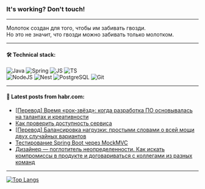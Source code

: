 ### It's working? Don't touch!

---
Молоток создан для того, чтобы им забивать гвозди. <br>
Но это не значит, что гвозди можно забивать только молотком.

---

#### 🛠️ Technical stack:

![Java](https://img.shields.io/badge/Java-informational?logo=Oracle&style=flat&logoColor=white&color=FF4500)
![Spring](https://img.shields.io/badge/SpringBoot-informational?logo=SpringBoot&style=flat&logoColor=white&color=6495ED)
![JS](https://img.shields.io/badge/JS-informational?logo=javaScript&style=flat&logoColor=black&color=F7Df1E)
![TS](https://img.shields.io/badge/TypeScript-informational?logo=typeScript&style=flat&logoColor=black&color=0667A8)  <br>
![NodeJS](https://img.shields.io/badge/NodeJS-informational?logo=node.js&style=flat&logoColor=white&color=43853D)
![Nest](https://img.shields.io/badge/NestJS-informational?logo=NestJS&style=flat&logoColor=white&color=red)
![PostgreSQL](https://img.shields.io/badge/PostgreSQL-informational?logo=PostgreSQL&style=flat&logoColor=white&color=DAA520)
![Git](https://img.shields.io/badge/Git-informational?logo=git&style=flat&logoColor=white&color=778899)

___

#### 💬 Latest posts from habr.com:

<!-- BLOG-POST-LIST:START -->
- [[Перевод] Время «рок-звёзд»: когда разработка ПО основывалась на талантах и креативности](https://habr.com/ru/companies/ruvds/articles/746198/?utm_source=habrahabr&utm_medium=rss&utm_campaign=746198)
- [Как проверить доступность сервиса](https://habr.com/ru/companies/rtlabs/articles/746394/?utm_source=habrahabr&utm_medium=rss&utm_campaign=746394)
- [[Перевод] Балансировка нагрузки: простыми словами о всей мощи двух случайных вариантов](https://habr.com/ru/companies/piter/articles/746620/?utm_source=habrahabr&utm_medium=rss&utm_campaign=746620)
- [Тестирование Spring Boot через MockMVC](https://habr.com/ru/companies/otus/articles/746414/?utm_source=habrahabr&utm_medium=rss&utm_campaign=746414)
- [Дизайнер — поглотитель неопределенности. Как искать компромиссы в продукте и договариваться с коллегами из разных команд](https://habr.com/ru/companies/sbermarket/articles/746280/?utm_source=habrahabr&utm_medium=rss&utm_campaign=746280)
<!-- BLOG-POST-LIST:END -->

---
[![Top Langs](https://github-readme-stats-git-master-advtsetting-gmailcom.vercel.app/api/top-langs/?username=zloylis&langs_count=10&hide_title=false&title_color=e6edf3&size_weight=0.5&count_weight=0.5&layout=compact&hide_border=true&theme=dracula)](https://github.com/zloylis)

<!-- ![GitHub stats](https://github-readme-stats-git-master-advtsetting-gmailcom.vercel.app/api?username=zloylis&show_icons=true&hide_border=true&theme=dracula&hide_title=true&include_all_commits=true&count_private=true&hide=contribs&hide_rank=true) -->
